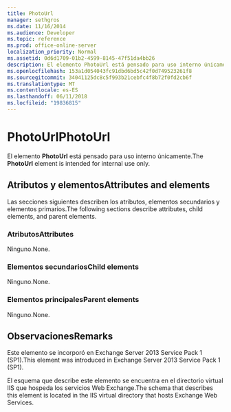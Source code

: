 ```yaml
---
title: PhotoUrl
manager: sethgros
ms.date: 11/16/2014
ms.audience: Developer
ms.topic: reference
ms.prod: office-online-server
localization_priority: Normal
ms.assetid: 0d6d1709-01b2-4599-8145-47f51da4bb26
description: El elemento PhotoUrl está pensado para uso interno únicamente.
ms.openlocfilehash: 153a1d054043fc91dbd6bd5c42f0d749523261f8
ms.sourcegitcommit: 34041125dc8c5f993b21cebfc4f8b72f0fd2cb6f
ms.translationtype: MT
ms.contentlocale: es-ES
ms.lasthandoff: 06/11/2018
ms.locfileid: "19836815"
---
```

# <a name="photourl"></a><span data-ttu-id="88ec4-103">PhotoUrl</span><span class="sxs-lookup"><span data-stu-id="88ec4-103">PhotoUrl</span></span>

<span data-ttu-id="88ec4-104">El elemento **PhotoUrl** está pensado para uso interno únicamente.</span><span class="sxs-lookup"><span data-stu-id="88ec4-104">The **PhotoUrl** element is intended for internal use only.</span></span> 

## <a name="attributes-and-elements"></a><span data-ttu-id="88ec4-105">Atributos y elementos</span><span class="sxs-lookup"><span data-stu-id="88ec4-105">Attributes and elements</span></span>

<span data-ttu-id="88ec4-106">Las secciones siguientes describen los atributos, elementos secundarios y elementos primarios.</span><span class="sxs-lookup"><span data-stu-id="88ec4-106">The following sections describe attributes, child elements, and parent elements.</span></span>
  
### <a name="attributes"></a><span data-ttu-id="88ec4-107">Atributos</span><span class="sxs-lookup"><span data-stu-id="88ec4-107">Attributes</span></span>

<span data-ttu-id="88ec4-108">Ninguno.</span><span class="sxs-lookup"><span data-stu-id="88ec4-108">None.</span></span>
  
### <a name="child-elements"></a><span data-ttu-id="88ec4-109">Elementos secundarios</span><span class="sxs-lookup"><span data-stu-id="88ec4-109">Child elements</span></span>

<span data-ttu-id="88ec4-110">Ninguno.</span><span class="sxs-lookup"><span data-stu-id="88ec4-110">None.</span></span>
  
### <a name="parent-elements"></a><span data-ttu-id="88ec4-111">Elementos principales</span><span class="sxs-lookup"><span data-stu-id="88ec4-111">Parent elements</span></span>

<span data-ttu-id="88ec4-112">Ninguno.</span><span class="sxs-lookup"><span data-stu-id="88ec4-112">None.</span></span>
  
## <a name="remarks"></a><span data-ttu-id="88ec4-113">Observaciones</span><span class="sxs-lookup"><span data-stu-id="88ec4-113">Remarks</span></span>

<span data-ttu-id="88ec4-114">Este elemento se incorporó en Exchange Server 2013 Service Pack 1 (SP1).</span><span class="sxs-lookup"><span data-stu-id="88ec4-114">This element was introduced in Exchange Server 2013 Service Pack 1 (SP1).</span></span>
  
<span data-ttu-id="88ec4-115">El esquema que describe este elemento se encuentra en el directorio virtual IIS que hospeda los servicios Web Exchange.</span><span class="sxs-lookup"><span data-stu-id="88ec4-115">The schema that describes this element is located in the IIS virtual directory that hosts Exchange Web Services.</span></span>
  

